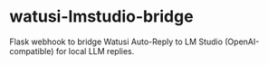 # watusi-lmstudio-bridge
Flask webhook to bridge Watusi Auto-Reply to LM Studio (OpenAI-compatible) for local LLM replies.
